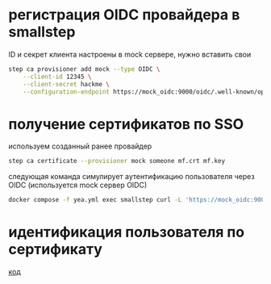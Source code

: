 # регистрация OIDC провайдера в smallstep

ID и секрет клиента настроены в mock сервере, нужно вставить свои
```sh
step ca provisioner add mock --type OIDC \
	--client-id 12345 \
	--client-secret hackme \
	--configuration-endpoint https://mock_oidc:9000/oidc/.well-known/openid-configuration
```

# получение сертификатов по SSO

используем созданный ранее провайдер
```sh
step ca certificate --provisioner mock someone mf.crt mf.key
```

следующая команда симулирует аутентификацию пользователя через OIDC (используется mock сервер OIDC)

```sh
docker compose -f yea.yml exec smallstep curl -L 'https://mock_oidc:9000/oidc/authorize?client_id=12345&code_challenge=MKsompFPHOHnzCr27WBNEPpP-zeFC40QBNB97Q3zq8s&code_challenge_method=S256&nonce=9ce6f8ec734a79a3ca082010b16796abe991aad9b5bef7e643326b097f9fe7ff&redirect_uri=http%3A%2F%2F127.0.0.1%3A39393&response_type=code&scope=openid+email&state=3NDTaWndYrWGRNpHvRMeiZGx7NrLnYi4'
```


# идентификация пользователя по сертификату

[код](./cmd/server/main.go#L162)

